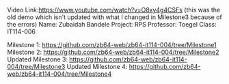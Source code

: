 Video Link:https://www.youtube.com/watch?v=O8xy4g4CSFs 
(this was the old demo which isn't updated with what I changed in Milestone3 because of the errors)
Name: Zubaidah Bandele
Project: RPS
Professor: Toegel
Class: IT114-006


Milestone 1: https://github.com/zb64-web/zb64-it114-004/tree/Milestone1
Milestone 2: https://github.com/zb64-web/zb64-it114-004/tree/Milestone2
Updated Milestone 3: https://github.com/zb64-web/zb64-it114-004/tree/Milestone3
Updated Milestone 4: https://github.com/zb64-web/zb64-it114-004/tree/Milestone4

